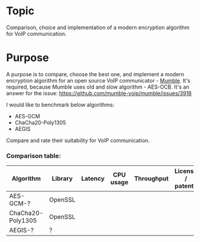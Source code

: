 # Topic
Comparison, choice and implementation of a modern encryption algorithm for VoIP communication.

# Purpose
A purpose is to compare, choose the best one, and implement a modern encryption algorithm for an open source VoIP communicator - [Mumble](https://github.com/mumble-voip/mumble).
It's required, because Mumble uses old and slow algorithm - AES-OCB.
It's an answer for the issue: https://github.com/mumble-voip/mumble/issues/3918

I would like to benchmark below algorithms:
* AES-GCM
* ChaCha20-Poly1305
* AEGIS

Compare and rate their suitability for VoIP communication.

### Comparison table:
| Algorithm | Library | Latency | CPU usage | Throughput | License / patents |
| --------- | ------- | ------- | --------- | ---------- | ----------------- |
| AES-GCM-? | OpenSSL |
| ChaCha20-Poly1305 | OpenSSL |
| AEGIS-? | ? |
